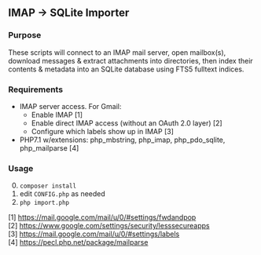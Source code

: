 ## IMAP -> SQLite Importer

### Purpose

These scripts will connect to an IMAP mail server, open mailbox(s), download messages & extract attachments into directories, then index their contents & metadata into an SQLite database using FTS5 fulltext indices.

### Requirements

- IMAP server access. For Gmail:
	- Enable IMAP [1]
	- Enable direct IMAP access (without an OAuth 2.0 layer) [2]
	- Configure which labels show up in IMAP [3]
- PHP7.1 w/extensions: php_mbstring, php_imap, php_pdo_sqlite, php_mailparse [4]

### Usage

0. `composer install`
0. edit `CONFIG.php` as needed
0. `php import.php`

[1] https://mail.google.com/mail/u/0/#settings/fwdandpop  
[2] https://www.google.com/settings/security/lesssecureapps  
[3] https://mail.google.com/mail/u/0/#settings/labels  
[4] https://pecl.php.net/package/mailparse  